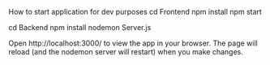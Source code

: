 How to start application for dev purposes
cd Frontend
npm install
npm start

cd Backend
npm install
nodemon Server.js

Open http://localhost:3000/ to view the app in your browser.
The page will reload (and the nodemon server will restart) when you make changes.
